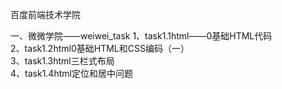 百度前端技术学院

一、微微学院——weiwei_task
  1、task1.1html——0基础HTML代码<br>
  2、task1.2html0基础HTML和CSS编码（一）<br>
  3、task1.3html三栏式布局<br>
  4、task1.4html定位和居中问题<br>
  
  
